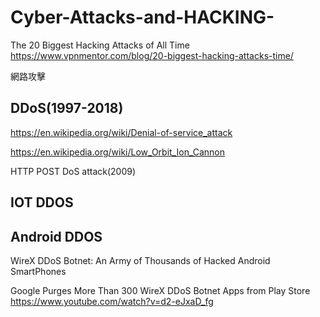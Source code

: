 # Cyber-Attacks-and-HACKING-

The 20 Biggest Hacking Attacks of All Time https://www.vpnmentor.com/blog/20-biggest-hacking-attacks-time/


網路攻擊

## DDoS(1997-2018)

https://en.wikipedia.org/wiki/Denial-of-service_attack

https://en.wikipedia.org/wiki/Low_Orbit_Ion_Cannon

HTTP POST DoS attack(2009)

## IOT DDOS

## Android DDOS

WireX DDoS Botnet: An Army of Thousands of Hacked Android SmartPhones

Google Purges More Than 300 WireX DDoS Botnet Apps from Play Store https://www.youtube.com/watch?v=d2-eJxaD_fg
